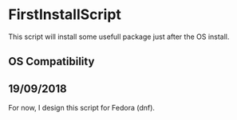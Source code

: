 # FirstInstallScript
This script will install some usefull package just after the OS install.

## OS Compatibility

19/09/2018
---

For now, I design this script for Fedora (dnf). 


